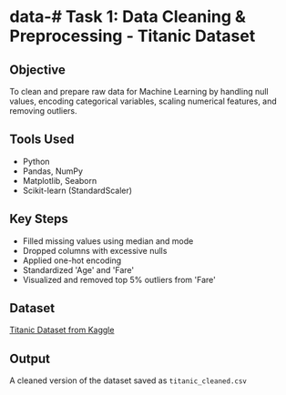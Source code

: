 # data-# Task 1: Data Cleaning & Preprocessing - Titanic Dataset

## Objective
To clean and prepare raw data for Machine Learning by handling null values, encoding categorical variables, scaling numerical features, and removing outliers.

## Tools Used
- Python
- Pandas, NumPy
- Matplotlib, Seaborn
- Scikit-learn (StandardScaler)

## Key Steps
- Filled missing values using median and mode
- Dropped columns with excessive nulls
- Applied one-hot encoding
- Standardized 'Age' and 'Fare'
- Visualized and removed top 5% outliers from 'Fare'

## Dataset
[Titanic Dataset from Kaggle](https://www.kaggle.com/datasets/yasserh/titanic-dataset)

## Output
A cleaned version of the dataset saved as `titanic_cleaned.csv`
